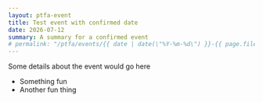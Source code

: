 ```yaml
---
layout: ptfa-event
title: Test event with confirmed date
date: 2026-07-12
summary: A summary for a confirmed event 
# permalink: "/ptfa/events/{{ date | date(\"%Y-%m-%d\") }}-{{ page.fileSlug }}/"
---
```


Some details about the event would go here

*   Something fun
*   Another fun thing
